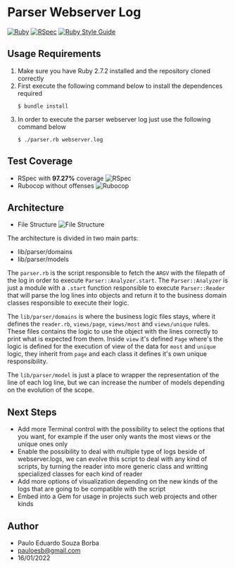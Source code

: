 # Parser Webserver Log
[![Ruby](https://img.shields.io/badge/ruby-v2.7.2-blue.svg)](https://github.com/ruby/ruby) [![RSpec](https://img.shields.io/badge/rspec-v3.10.0-blue.svg)](https://github.com/rspec) [![Ruby Style Guide](https://img.shields.io/badge/code_style-rubocop-brightgreen.svg)](https://github.com/rubocop/rubocop)

## Usage Requirements
1. Make sure you have Ruby 2.7.2 installed and the repository cloned correctly
2. First execute the following command below to install the dependences required
    ```
    $ bundle install
    ```
3. In order to execute the parser webserver log just use the following command below
    ```
    $ ./parser.rb webserver.log
    ```

## Test Coverage
- RSpec with **97.27%** coverage
![RSpec](https://i.ibb.co/Ch35Lmf/Screen-Shot-2022-01-16-at-2-25-05-PM.png "RSpec")
- Rubocop without offenses
![Rubocop](https://i.ibb.co/288h1Jt/Screen-Shot-2022-01-16-at-10-43-43-PM.png "Rubocop")

## Architecture

- File Structure
![File Structure](https://i.ibb.co/yQhDcXg/Screen-Shot-2022-01-16-at-10-36-03-PM.png "File Structure")

The architecture is divided in two main parts:
- lib/parser/domains
- lib/parser/models

The `parser.rb` is the script responsible to fetch the `ARGV` with the filepath of the log in order to execute `Parser::Analyzer.start`. The `Parser::Analyzer` is just a module with a `.start` function responsible to execute `Parser::Reader` that will parse the log lines into objects and return it to the business domain classes responsible to execute their logic.

The `lib/parser/domains` is where the business logic files stays, where it defines the `reader.rb`, `views/page`, `views/most` and `views/unique` rules. These files contains the logic to use the object with the lines correctly to print what is expected from them. Inside `view` it's defined `Page` where's the logic is defined for the execution of view of the data for `most` and `unique` logic, they inherit from `page` and each class it defines it's own unique responsibility.

The `lib/parser/model` is just a place to wrapper the representation of the line of each log line, but we can increase the number of models depending on the evolution of the scope.

## Next Steps

- Add more Terminal control with the possibility to select the options that you want, for example if the user only wants the most views or the unique ones only
- Enable the possibility to deal with multiple type of logs beside of webserver.logs, we can evolve this script to deal with any kind of scripts, by turning the reader into more generic class and writting specialized classes for each kind of reader
- Add more options of visualization depending on the new kinds of the logs that are going to be compatible with the script
- Embed into a Gem for usage in projects such web projects and other kinds

## Author
- Paulo Eduardo Souza Borba
- pauloesb@gmail.com
- 16/01/2022